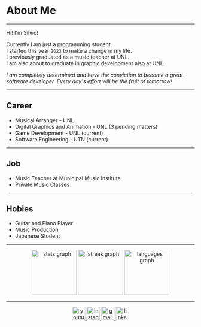 <h1>About Me</h1>
<hr>
<p>Hi! I'm Silvio!</p>
<p>Currently I am just a programming student. <br>
I started this year <small>2023</small> to make a change in my life. <br>
I previously graduated as a music teacher at UNL. <br>
I am also about to graduate in graphic development also at UNL.</p>
<p><em>I am completely determined and have the conviction to become a great software developer. Every day's effort will be the fruit of tomorrow!</em></p>
<hr>
<h2>Career</h2>
<ul>
  <li>Musical Arranger - UNL</li>
  <li>Digital Graphics and Animation - UNL (3 pending matters)</li>
  <li>Game Development - UNL (current)</li>
  <li>Software Engineering - UTN (current)</li>
</ul>
<hr>
<h2>Job</h2>
<ul>
  <li>Music Teacher at Municipal Music Institute</li>
  <li>Private Music Classes</li>
</ul>
<hr>
<h2>Hobies</h2>
<ul>
  <li>Guitar and Piano Player</li>
  <li>Music Production</li>
  <li>Japanese Student</li>
</ul>
<hr>
<div align="center">
  <img src="https://github-readme-stats.vercel.app/api?username=Fraggah&hide_title=false&hide_rank=false&show_icons=true&include_all_commits=true&count_private=true&disable_animations=false&theme=codeSTACKr&locale=en&hide_border=false" height="120" alt="stats graph"  />
  <img src="https://streak-stats.demolab.com?user=Fraggah&locale=en&mode=daily&theme=codeSTACKr&hide_border=false&border_radius=5" height="120" alt="streak graph"  />
  <img src="https://github-readme-stats.vercel.app/api/top-langs?username=Fraggah&locale=en&hide_title=false&layout=compact&card_width=320&langs_count=8&theme=codeSTACKr&hide_border=false" height="120" alt="languages graph"  />
</div>
<hr>
<div align="center">
<a href="https://www.youtube.com/channel/UCmY_0TxK9WrAfvZ3ZPHcSQA" target="_blank">
  <img src="https://img.shields.io/static/v1?message=Youtube&logo=youtube&label=&color=FF0000&logoColor=white&labelColor=&style=for-the-badge" height="35" alt="youtube logo"  />
</a>
<a href="https://www.instagram.com/silvio.e.stefanucci/" target="_blank">
  <img src="https://img.shields.io/static/v1?message=Instagram&logo=instagram&label=&color=E4405F&logoColor=white&labelColor=&style=for-the-badge" height="35" alt="instagram logo"  />
</a>
<a href="mailto:silvioshredderstefanucci@gmail.com" target="_blank">
  <img src="https://img.shields.io/static/v1?message=Gmail&logo=gmail&label=&color=D14836&logoColor=white&labelColor=&style=for-the-badge" height="35" alt="gmail logo"  />
</a>
<a href="https://www.linkedin.com/in/silvio-stefanucci-3524071a4/" target="_blank">
  <img src="https://img.shields.io/static/v1?message=LinkedIn&logo=linkedin&label=&color=0077B5&logoColor=white&labelColor=&style=for-the-badge" height="35" alt="linkedin logo"  />
</a>

</div>
